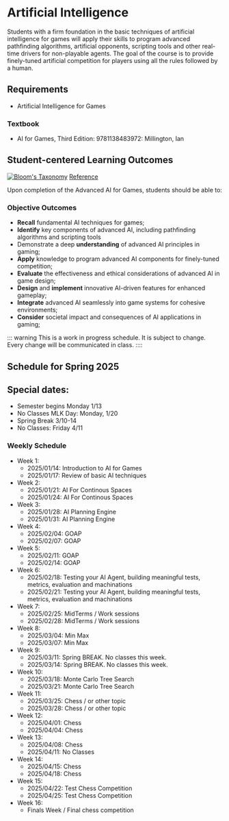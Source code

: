 # Artificial Intelligence

Students with a firm foundation in the basic techniques of artificial intelligence for games will apply their skills to program advanced pathfinding algorithms, artificial opponents, scripting tools and other real-time drivers for non-playable agents. The goal of the course is to provide finely-tuned artificial competition for players using all the rules followed by a human.

## Requirements

- Artificial Intelligence for Games

### Textbook

- AI for Games, Third Edition: 9781138483972: Millington, Ian

## Student-centered Learning Outcomes


[![Bloom's Taxonomy](https://cdn.vanderbilt.edu/vu-wp0/wp-content/uploads/sites/59/2019/03/27124326/Blooms-Taxonomy-650x366.jpg)](https://cft.vanderbilt.edu/guides-sub-pages/blooms-taxonomy/)
[Reference](https://cft.vanderbilt.edu/guides-sub-pages/blooms-taxonomy/)

Upon completion of the Advanced AI for Games, students should be able to:

### Objective Outcomes

- **Recall** fundamental AI techniques for games;
- **Identify** key components of advanced AI, including pathfinding algorithms and scripting tools
- Demonstrate a deep **understanding** of advanced AI principles in gaming;
- **Apply** knowledge to program advanced AI components for finely-tuned competition;
- **Evaluate** the effectiveness and ethical considerations of advanced AI in game design;
- **Design** and **implement** innovative AI-driven features for enhanced gameplay;
- **Integrate** advanced AI seamlessly into game systems for cohesive environments;
- **Consider** societal impact and consequences of AI applications in gaming;

::: warning
This is a work in progress schedule. It is subject to change. Every change will be communicated in class.
::::

## Schedule for Spring 2025

## Special dates:

- Semester begins Monday 1/13 
- No Classes MLK Day: Monday, 1/20
- Spring Break 3/10-14  
- No Classes: Friday 4/11

### Weekly Schedule

- Week 1:
    - 2025/01/14: Introduction to AI for Games
    - 2025/01/17: Review of basic AI techniques
- Week 2:
    - 2025/01/21: AI For Continous Spaces
    - 2025/01/24: AI For Continous Spaces
- Week 3:
    - 2025/01/28: AI Planning Engine
    - 2025/01/31: AI Planning Engine
- Week 4:
    - 2025/02/04: GOAP
    - 2025/02/07: GOAP
- Week 5:
    - 2025/02/11: GOAP
    - 2025/02/14: GOAP
- Week 6:
    - 2025/02/18: Testing your AI Agent, building meaningful tests, metrics, evaluation and machinations
    - 2025/02/21: Testing your AI Agent, building meaningful tests, metrics, evaluation and machinations
- Week 7:
   - 2025/02/25: MidTerms / Work sessions
   - 2025/02/28: MidTerms / Work sessions
- Week 8:
    - 2025/03/04: Min Max
    - 2025/03/07: Min Max
- Week 9:
    - 2025/03/11: Spring BREAK. No classes this week.
    - 2025/03/14: Spring BREAK. No classes this week.
- Week 10:
    - 2025/03/18: Monte Carlo Tree Search
    - 2025/03/21: Monte Carlo Tree Search
- Week 11:
    - 2025/03/25: Chess / or other topic
    - 2025/03/28: Chess / or other topic
- Week 12:
    - 2025/04/01: Chess
    - 2025/04/04: Chess
- Week 13:
    - 2025/04/08: Chess
    - 2025/04/11: No Classes
- Week 14:
    - 2025/04/15: Chess
    - 2025/04/18: Chess
- Week 15:
    - 2025/04/22: Test Chess Competition
    - 2025/04/25: Test Chess Competition
- Week 16:
    - Finals Week / Final chess competition 

